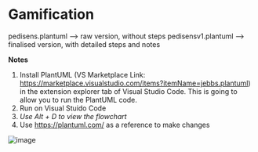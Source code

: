 # Gamification

pedisens.plantuml --> raw version, without steps
pedisensv1.plantuml --> finalised version, with detailed steps and notes


**Notes**
1. Install PlantUML (VS Marketplace Link: https://marketplace.visualstudio.com/items?itemName=jebbs.plantuml) in the extension explorer tab of Visual Studio Code. This is going to allow you to run the PlantUML code. 
2. Run on Visual Stuido Code
3. _Use Alt + D to view the flowchart_
4. Use https://plantuml.com/ as a reference to make changes


![image](https://user-images.githubusercontent.com/61573269/197787403-70b9cae0-2479-497b-9cec-ceb60653c6a0.png)

